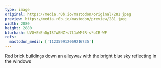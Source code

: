 ```yaml
---
type: image
original: https://media.r0b.io/mastodon/original/281.jpeg
preview: https://media.r0b.io/mastodon/preview/281.jpeg
width: 2880
height: 2880
blurhash: UVG+E=EnDgIS?wENZ}s7t1xWM{R-s*oIR-WF
refs:
  mastodon_media: ['112359912069216735']
---
```


Red brick buildings down an alleyway with the bright blue sky reflecting in the windows 

